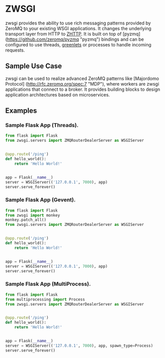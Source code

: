 # ZWSGI

zwsgi provides the ability to use rich messaging patterns provided by ZeroMQ to your existing WSGI applications. It changes the underlying transport layer from HTTP to [ZHTTP](http://rfc.zeromq.org/spec:33 "ZHTTP"). It is built on top of [pyzmq] (https://github.com/zeromq/pyzmq "pyzmq") bindings and can be configured to use threads, [greenlets](https://github.com/gevent/gevent "gevent") or processes to handle incoming requests.

## Sample Use Case

zwsgi can be used to realize advanced ZeroMQ patterns like [Majordomo Protocol] (http://rfc.zeromq.org/spec:7 "MDP"), where workers are zwsgi applications that connect to a broker. It provides building blocks to design application architectures based on microservices.

## Examples

### Sample Flask App (Threads).

```python
from flask import Flask
from zwsgi.servers import ZMQRouterDealerServer as WSGIServer


@app.route('/ping')
def hello_world():
    return 'Hello World!'


app = Flask(__name__)
server = WSGIServer(('127.0.0.1', 7000), app)
server.serve_forever()
```

### Sample Flask App (Gevent).

```python
from flask import Flask
from zwsgi import monkey
monkey.patch_all()
from zwsgi.servers import ZMQRouterDealerServer as WSGIServer


@app.route('/ping')
def hello_world():
    return 'Hello World!'


app = Flask(__name__)
server = WSGIServer(('127.0.0.1', 7000), app)
server.serve_forever()
```

### Sample Flask App (MultiProcess).

```python
from flask import Flask
from multiprocessing import Process
from zwsgi.servers import ZMQRouterDealerServer as WSGIServer


@app.route('/ping')
def hello_world():
    return 'Hello World!'


app = Flask(__name__)
server = WSGIServer(('127.0.0.1', 7000), app, spawn_type=Process)
server.serve_forever()
```
